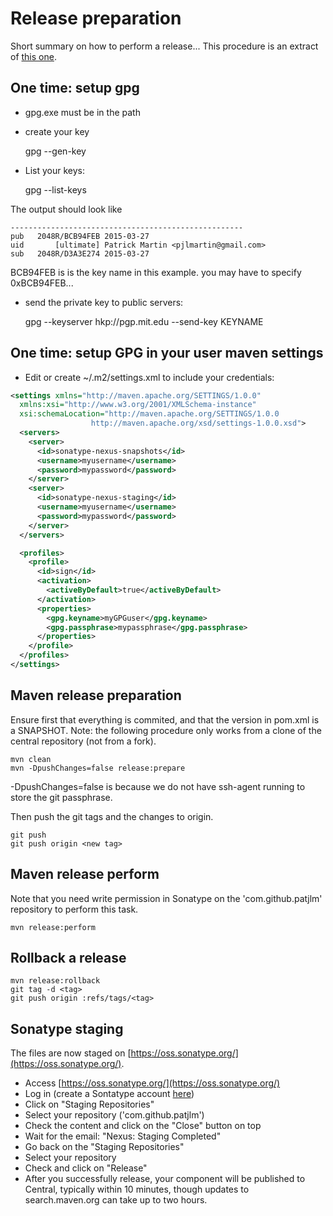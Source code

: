 # Release preparation

Short summary on how to perform a release...
This procedure is an extract of [this one](http://datumedge.blogspot.fr/2012/05/publishing-from-github-to-maven-central.html).

## One time: setup gpg

* gpg.exe must be in the path
* create your key

	gpg --gen-key
	
* List your keys:

	gpg --list-keys

The output should look like

	----------------------------------------------------
	pub   2048R/BCB94FEB 2015-03-27
	uid       [ultimate] Patrick Martin <pjlmartin@gmail.com>
	sub   2048R/D3A3E274 2015-03-27

BCB94FEB is is the key name in this example. you may have to specify 0xBCB94FEB...

* send the private key to public servers:

	gpg --keyserver hkp://pgp.mit.edu --send-key KEYNAME

## One time: setup GPG in your user maven settings

* Edit or create ~/.m2/settings.xml to include your credentials: 

```xml
<settings xmlns="http://maven.apache.org/SETTINGS/1.0.0"
  xmlns:xsi="http://www.w3.org/2001/XMLSchema-instance"
  xsi:schemaLocation="http://maven.apache.org/SETTINGS/1.0.0
				  http://maven.apache.org/xsd/settings-1.0.0.xsd">
  <servers>
	<server>
	  <id>sonatype-nexus-snapshots</id>
	  <username>myusername</username>
	  <password>mypassword</password>
	</server>
	<server>
	  <id>sonatype-nexus-staging</id>
	  <username>myusername</username>
	  <password>mypassword</password>
	</server>
  </servers>

  <profiles>
	<profile>
	  <id>sign</id>
	  <activation>
		<activeByDefault>true</activeByDefault>
	  </activation>
	  <properties>
		<gpg.keyname>myGPGuser</gpg.keyname>
		<gpg.passphrase>mypassphrase</gpg.passphrase>
	  </properties>
	</profile>
  </profiles>
</settings>
```


## Maven release preparation

Ensure first that everything is commited, and that the version in pom.xml is a SNAPSHOT.
Note: the following procedure only works from a clone of the central repository (not from a fork).

	mvn clean
	mvn -DpushChanges=false release:prepare
	
-DpushChanges=false is because we do not have ssh-agent running to store the git passphrase.

Then push the git tags and the changes to origin.

	git push
	git push origin <new tag>

## Maven release perform

Note that you need write permission in Sonatype on the 'com.github.patjlm' repository to perform this task.

	mvn release:perform
	
## Rollback a release

	mvn release:rollback
	git tag -d <tag>
	git push origin :refs/tags/<tag>
	 
## Sonatype staging

The files are now staged on [https://oss.sonatype.org/](https://oss.sonatype.org/).

* Access [https://oss.sonatype.org/](https://oss.sonatype.org/)
* Log in (create a Sontatype account [here](https://issues.sonatype.org/secure/Signup!default.jspa))
* Click on "Staging Repositories"
* Select your repository ('com.github.patjlm')
* Check the content and click on the "Close" button on top
* Wait for the email: "Nexus: Staging Completed"
* Go back on the "Staging Repositories"
* Select your repository
* Check and click on "Release"
* After you successfully release, your component will be published to Central, typically within 10 minutes, though updates to search.maven.org can take up to two hours.
